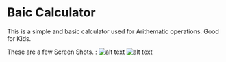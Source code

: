 # Baic Calculator

This is a simple and basic calculator used for Arithematic operations. Good for Kids.

These are a few Screen Shots. :
![alt text](https://raw.githubusercontent.com/Siddharth1698/Basic-Calculator/master/Screen%20Shots/Screenshot_1527887047.png)
![alt text](https://raw.githubusercontent.com/Siddharth1698/Basic-Calculator/master/Screen%20Shots/Screenshot_1527887278.png)
